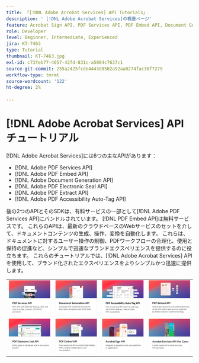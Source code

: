 ```yaml
---
title: 「[!DNL Adobe Acrobat Services] API Tutorials」
description: ' [!DNL Adobe Acrobat Services]の概要ページ'
feature: Acrobat Sign API, PDF Services API, PDF Embed API, Document Generation API, PDF Electronic Seal API, PDF Extract API, PDF Accessibility Auto-Tag API
role: Developer
level: Beginner, Intermediate, Experienced
jira: KT-7463
type: Tutorial
thumbnail: KT-7463.jpg
exl-id: c73feb77-4057-42fd-831c-a5004c7637c1
source-git-commit: 255a2425fcde4443d8502a92aa0274fac30f7279
workflow-type: tm+mt
source-wordcount: '122'
ht-degree: 2%

---
```


# [!DNL Adobe Acrobat Services] APIチュートリアル

[!DNL Adobe Acrobat Services]には6つの主なAPIがあります：

* [!DNL Adobe PDF Services API]
* [!DNL Adobe PDF Embed API]
* [!DNL Adobe Document Generation API]
* [!DNL Adobe PDF Electronic Seal API]
* [!DNL Adobe PDF Extract API]
* [!DNL Adobe PDF Accessibility Auto-Tag API]

後の2つのAPIとそのSDKは、有料サービスの一部として[!DNL Adobe PDF Services API]にバンドルされています。 [!DNL PDF Embed API]は無料サービスです。 これらのAPIは、最新のクラウドベースのWebサービスのセットを介して、ドキュメントコンテンツの生成、操作、変換を自動化します。 これらは、ドキュメントに対するユーザー操作の制御、PDFワークフローの合理化、使用と保持の促進など、シンプルで迅速なブランドエクスペリエンスを提供するのに役立ちます。 これらのチュートリアルでは、[!DNL Adobe Acrobat Services] APIを使用して、ブランド化されたエクスペリエンスをよりシンプルかつ迅速に提供します。

<table style="table-layout:fixed">
<tr>
 <td>
   <a href="pdfservices/overview-pdfservices.md">
      <img alt="PDFサービスAPI" src="assets/pdfservicescard.png" />
   </a>
  </td>
  <td>
   <a href="docgen/overview-docgen.md">
      <img alt="Document Generation API" src="assets/docgencard.png" />
   </a>
  </td>
  <td>
   <a href="pdfaccessibility/overview-accessibility.md">
      <img alt="PDFアクセシビリティ自動タグ付けAPI" src="assets/PDFAccessibility.png" />
   </a>
  </td>
  <td>
   <a href="pdfextract/overview-extract.md">
      <img alt="PDFエクストラクトAPI" src="assets/pdfextractcard.png" />
   </a>
  </td>
</tr>
<tr>
  <td>
   <a href="pdfelectronicseal/overview-electronic-seal.md">
      <img alt="PDFeシールAPI" src="assets/PDFElectronicSeal.png" />
   </a>
  </td>
 <td>
   <a href="pdfembed/overview-embed.md">
      <img alt="Adobe PDF Tools APIおよびJavaの概要" src="assets/pdfembedcard.png" />
   </a>
  </td>
 <td>
   <a href="acrobatsign/overview-sign.md">
      <img alt="Acrobat Sign API" src="assets/acrobatsigncard.png" />
   </a>
  </td>
 <td>
   <a href="usecases/overview-usecases.md">
      <img alt="[!DNL Adobe Acrobat Services] APIの使用例" src="assets/usecasescard.png" />
   </a>
  </td>
</tr>
</table>
